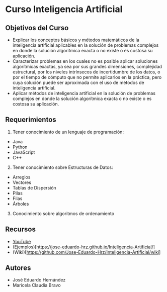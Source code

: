 # Curso Inteligencia Artificial

## Objetivos del Curso

- Explicar los conceptos básicos y métodos matemáticos de la inteligencia
artificial aplicables en la solución de problemas complejos en donde la
solución algorítmica exacta o no existe o es costosa su aplicación.
- Caracterizar problemas en los cuales no es posible aplicar soluciones
algorítmicas exactas, ya sea por sus grandes dimensiones, complejidad
estructural, por los niveles intrínsecos de incertidumbre de los datos, o
por el tiempo de cómputo que no permite aplicarlos en la práctica, pero
cuya solución puede ser aproximada con el uso de métodos de inteligencia
artificial.
- Aplicar métodos de inteligencia artificial en la solución de problemas
complejos en donde la solución algorítmica exacta o no existe o es costosa
su aplicación. 

## Requerimientos

1. Tener conocimiento de un lenguaje de programación:

- Java
- Python
- JavaScript
- C++

2. Tener conocimiento sobre Estructuras de Datos:

- Arreglos
- Vectores
- Tablas de Dispersión
- Pilas
- Filas
- Árboles

3. Conocimiento sobre algoritmos de ordenamiento

## Recursos

- [YouTube](https://www.youtube.com/c/Computaci%C3%B3nyProgramaci%C3%B3n)
- (Ejemplos)[https://jose-eduardo-hrz.github.io/Inteligencia-Artificial/]
- (Wiki)[https://github.com/Jose-Eduardo-Hrz/Inteligencia-Artificial/wiki]

## Autores

- José Eduardo Hernández
- Maricela Claudia Bravo